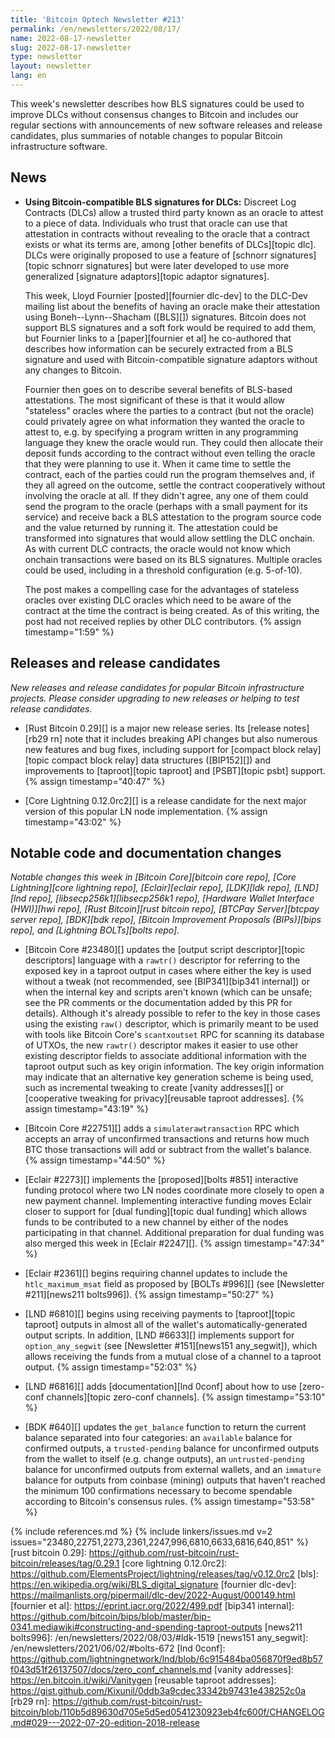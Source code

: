 ```yaml
---
title: 'Bitcoin Optech Newsletter #213'
permalink: /en/newsletters/2022/08/17/
name: 2022-08-17-newsletter
slug: 2022-08-17-newsletter
type: newsletter
layout: newsletter
lang: en
---
```

This week's newsletter describes how BLS signatures could be used to
improve DLCs without consensus changes to Bitcoin and includes our
regular sections with announcements of new software releases and release
candidates, plus summaries of notable changes to popular Bitcoin
infrastructure software.

## News

- **Using Bitcoin-compatible BLS signatures for DLCs:** Discreet Log
  Contracts (DLCs) allow a trusted third party known as an oracle to
  attest to a piece of data.  Individuals who trust that oracle can use
  that attestation in contracts without revealing to the oracle that a
  contract exists or what its terms are, among [other benefits of
  DLCs][topic dlc].  DLCs were originally proposed to use a feature of
  [schnorr signatures][topic schnorr signatures] but were later
  developed to use more generalized [signature adaptors][topic adaptor
  signatures].

    This week, Lloyd Fournier [posted][fournier dlc-dev] to the DLC-Dev
    mailing list about the benefits of having an oracle make their
    attestation using Boneh--Lynn--Shacham ([BLS][]) signatures.  Bitcoin
    does not support BLS signatures and a soft fork would be required to
    add them, but Fournier links to a [paper][fournier et al] he
    co-authored that describes how information can be securely extracted
    from a BLS signature and used with Bitcoin-compatible signature
    adaptors without any changes to Bitcoin.

    Fournier then goes on to describe several benefits of BLS-based
    attestations.  The most significant of these is that it would allow
    "stateless" oracles where the parties to a contract (but not the
    oracle) could privately agree on what information they wanted the
    oracle to attest to, e.g. by specifying a program written in any
    programming language they knew the oracle would run.  They could
    then allocate their deposit funds according to the contract without
    even telling the oracle that they were planning to use it.  When it
    came time to settle the contract, each of the parties could run the
    program themselves and, if they all agreed on the outcome, settle
    the contract cooperatively without involving the oracle at all.  If
    they didn't agree, any one of them could send the program to the
    oracle (perhaps with a small payment for its service) and receive
    back a BLS attestation to the program source code and the value
    returned by running it.  The attestation could be transformed into
    signatures that would allow settling the DLC onchain.  As with
    current DLC contracts, the oracle would not know which onchain
    transactions were based on its BLS signatures.  Multiple oracles
    could be used, including in a threshold configuration (e.g.
    5-of-10).

    The post makes a compelling case for the advantages of stateless
    oracles over existing DLC oracles which need to be aware of the
    contract at the time the contract is being created.  As of this
    writing, the post had not received replies by other DLC
    contributors. {% assign timestamp="1:59" %}

## Releases and release candidates

*New releases and release candidates for popular Bitcoin infrastructure
projects.  Please consider upgrading to new releases or helping to test
release candidates.*

- [Rust Bitcoin 0.29][] is a major new release series.  Its [release
  notes][rb29 rn] note that it includes breaking API changes but also
  numerous new features and bug fixes, including support for [compact
  block relay][topic compact block relay] data structures ([BIP152][])
  and improvements to [taproot][topic taproot] and [PSBT][topic psbt]
  support. {% assign timestamp="40:47" %}

- [Core Lightning 0.12.0rc2][] is a release candidate for the next major
  version of this popular LN node implementation. {% assign timestamp="43:02" %}

## Notable code and documentation changes

*Notable changes this week in [Bitcoin Core][bitcoin core repo], [Core
Lightning][core lightning repo], [Eclair][eclair repo], [LDK][ldk repo],
[LND][lnd repo], [libsecp256k1][libsecp256k1 repo], [Hardware Wallet
Interface (HWI)][hwi repo], [Rust Bitcoin][rust bitcoin repo], [BTCPay
Server][btcpay server repo], [BDK][bdk repo], [Bitcoin Improvement
Proposals (BIPs)][bips repo], and [Lightning BOLTs][bolts repo].*

- [Bitcoin Core #23480][] updates the [output script descriptor][topic
  descriptors] language with a `rawtr()` descriptor for referring to the
  exposed key in a taproot output in cases where either the key is used
  without a tweak (not recommended, see [BIP341][bip341 internal]) or
  when the internal key and scripts aren't known (which can be unsafe;
  see the PR comments or the documentation added by this PR for
  details).  Although it's already possible to refer to the key in those
  cases using the existing `raw()` descriptor, which is primarily meant
  to be used with tools like Bitcoin Core's `scantxoutset` RPC for
  scanning its database of UTXOs, the new `rawtr()` descriptor makes it
  easier to use other existing descriptor fields to associate additional
  information with the taproot output such as key origin information.
  The key origin information may indicate that an alternative key
  generation scheme is being used, such as incremental tweaking to
  create [vanity addresses][] or [cooperative tweaking for
  privacy][reusable taproot addresses]. {% assign timestamp="43:19" %}

- [Bitcoin Core #22751][] adds a `simulaterawtransaction` RPC which
  accepts an array of unconfirmed transactions and returns how much BTC
  those transactions will add or subtract from the wallet's balance. {% assign timestamp="44:50" %}

- [Eclair #2273][] implements the [proposed][bolts #851] interactive
  funding protocol where two LN nodes coordinate more closely to open a
  new payment channel.  Implementing interactive funding moves Eclair
  closer to support for [dual funding][topic dual funding] which allows
  funds to be contributed to a new channel by either of the nodes
  participating in that channel.  Additional preparation for dual
  funding was also merged this week in [Eclair #2247][]. {% assign timestamp="47:34" %}

- [Eclair #2361][] begins requiring channel updates to include the
  `htlc_maximum_msat` field as proposed by [BOLTs #996][] (see
  [Newsletter #211][news211 bolts996]). {% assign timestamp="50:27" %}

- [LND #6810][] begins using receiving payments to [taproot][topic
  taproot] outputs in almost all of the wallet's automatically-generated
  output scripts.  In addition, [LND #6633][] implements support for
  `option_any_segwit` (see [Newsletter #151][news151 any_segwit]), which
  allows receiving the funds from a mutual close of a channel to a
  taproot output. {% assign timestamp="52:03" %}

- [LND #6816][] adds [documentation][lnd 0conf] about how to use
  [zero-conf channels][topic zero-conf channels]. {% assign timestamp="53:10" %}

- [BDK #640][] updates the `get_balance` function to return the current
  balance separated into four categories: an `available` balance for
  confirmed outputs, a `trusted-pending` balance for unconfirmed outputs
  from the wallet to itself (e.g. change outputs), an
  `untrusted-pending` balance for unconfirmed outputs from external
  wallets, and an `immature` balance for outputs from coinbase (mining)
  outputs that haven't reached the minimum 100 confirmations necessary
  to become spendable according to Bitcoin's consensus rules. {% assign timestamp="53:58" %}

{% include references.md %}
{% include linkers/issues.md v=2 issues="23480,22751,2273,2361,2247,996,6810,6633,6816,640,851" %}
[rust bitcoin 0.29]: https://github.com/rust-bitcoin/rust-bitcoin/releases/tag/0.29.1
[core lightning 0.12.0rc2]: https://github.com/ElementsProject/lightning/releases/tag/v0.12.0rc2
[bls]: https://en.wikipedia.org/wiki/BLS_digital_signature
[fournier dlc-dev]: https://mailmanlists.org/pipermail/dlc-dev/2022-August/000149.html
[fournier et al]: https://eprint.iacr.org/2022/499.pdf
[bip341 internal]: https://github.com/bitcoin/bips/blob/master/bip-0341.mediawiki#constructing-and-spending-taproot-outputs
[news211 bolts996]: /en/newsletters/2022/08/03/#ldk-1519
[news151 any_segwit]: /en/newsletters/2021/06/02/#bolts-672
[lnd 0conf]: https://github.com/lightningnetwork/lnd/blob/6c915484ba056870f9ed8b57f043d51f26137507/docs/zero_conf_channels.md
[vanity addresses]: https://en.bitcoin.it/wiki/Vanitygen
[reusable taproot addresses]: https://gist.github.com/Kixunil/0ddb3a9cdec33342b97431e438252c0a
[rb29 rn]: https://github.com/rust-bitcoin/rust-bitcoin/blob/110b5d89630d705e5d5ed0541230923eb4fc600f/CHANGELOG.md#029---2022-07-20-edition-2018-release
